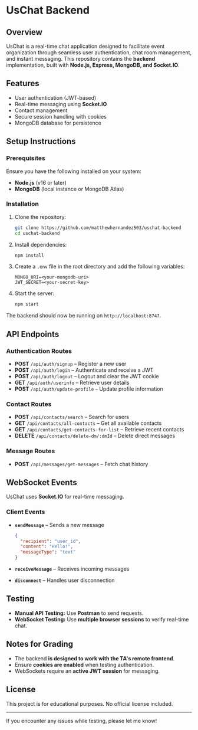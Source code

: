 # UsChat Backend

## Overview
UsChat is a real-time chat application designed to facilitate event organization through seamless user authentication, chat room management, and instant messaging. This repository contains the **backend** implementation, built with **Node.js, Express, MongoDB, and Socket.IO**.

## Features
- User authentication (JWT-based)
- Real-time messaging using **Socket.IO**
- Contact management
- Secure session handling with cookies
- MongoDB database for persistence

## Setup Instructions

### Prerequisites
Ensure you have the following installed on your system:
- **Node.js** (v16 or later)
- **MongoDB** (local instance or MongoDB Atlas)

### Installation
1. Clone the repository:
   ```bash
   git clone https://github.com/matthewhernandez503/uschat-backend
   cd uschat-backend
   ```

2. Install dependencies:
   ```bash
   npm install
   ```

3. Create a `.env` file in the root directory and add the following variables:
   ```env
   MONGO_URI=<your-mongodb-uri>
   JWT_SECRET=<your-secret-key>
   ```

4. Start the server:
   ```bash
   npm start
   ```

The backend should now be running on `http://localhost:8747`.

## API Endpoints
### Authentication Routes
- **POST** `/api/auth/signup` – Register a new user
- **POST** `/api/auth/login` – Authenticate and receive a JWT
- **POST** `/api/auth/logout` – Logout and clear the JWT cookie
- **GET** `/api/auth/userinfo` – Retrieve user details
- **POST** `/api/auth/update-profile` – Update profile information

### Contact Routes
- **POST** `/api/contacts/search` – Search for users
- **GET** `/api/contacts/all-contacts` – Get all available contacts
- **GET** `/api/contacts/get-contacts-for-list` – Retrieve recent contacts
- **DELETE** `/api/contacts/delete-dm/:dmId` – Delete direct messages

### Message Routes
- **POST** `/api/messages/get-messages` – Fetch chat history

## WebSocket Events
UsChat uses **Socket.IO** for real-time messaging.

### Client Events
- **`sendMessage`** – Sends a new message
  ```json
  {
    "recipient": "user_id",
    "content": "Hello!",
    "messageType": "text"
  }
  ```

- **`receiveMessage`** – Receives incoming messages
- **`disconnect`** – Handles user disconnection

## Testing
- **Manual API Testing:** Use **Postman** to send requests.
- **WebSocket Testing:** Use **multiple browser sessions** to verify real-time chat.

## Notes for Grading
- The backend **is designed to work with the TA's remote frontend**.
- Ensure **cookies are enabled** when testing authentication.
- WebSockets require an **active JWT session** for messaging.

## License
This project is for educational purposes. No official license included.

---

If you encounter any issues while testing, please let me know!


